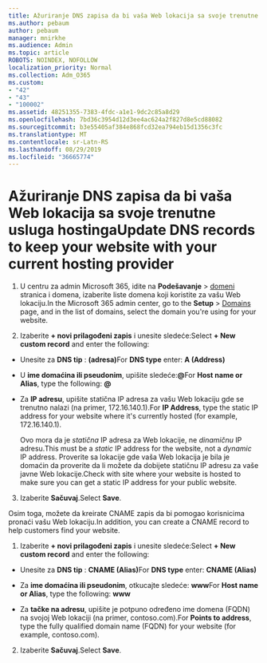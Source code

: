 ```yaml
---
title: Ažuriranje DNS zapisa da bi vaša Web lokacija sa svoje trenutne usluga hostinga
ms.author: pebaum
author: pebaum
manager: mnirkhe
ms.audience: Admin
ms.topic: article
ROBOTS: NOINDEX, NOFOLLOW
localization_priority: Normal
ms.collection: Adm_O365
ms.custom:
- "42"
- "43"
- "100002"
ms.assetid: 48251355-7383-4fdc-a1e1-9dc2c85a8d29
ms.openlocfilehash: 7bd36c3954d12d3ee4ac624a2f827d8e5cd88082
ms.sourcegitcommit: b3e55405af384e868fcd32ea794eb15d1356c3fc
ms.translationtype: MT
ms.contentlocale: sr-Latn-RS
ms.lasthandoff: 08/29/2019
ms.locfileid: "36665774"
---
```

# <a name="update-dns-records-to-keep-your-website-with-your-current-hosting-provider"></a><span data-ttu-id="aeecf-102">Ažuriranje DNS zapisa da bi vaša Web lokacija sa svoje trenutne usluga hostinga</span><span class="sxs-lookup"><span data-stu-id="aeecf-102">Update DNS records to keep your website with your current hosting provider</span></span>

1. <span data-ttu-id="aeecf-103">U centru za admin Microsoft 365, idite na **Podešavanje** > [domeni](https://portal.office.com/adminportal/home#/Domains) stranica i domena, izaberite liste domena koji koristite za vašu Web lokaciju.</span><span class="sxs-lookup"><span data-stu-id="aeecf-103">In the Microsoft 365 admin center, go to the **Setup** > [Domains](https://portal.office.com/adminportal/home#/Domains) page, and in the list of domains, select the domain you're using for your website.</span></span>

2. <span data-ttu-id="aeecf-104">Izaberite **+ novi prilagođeni zapis** i unesite sledeće:</span><span class="sxs-lookup"><span data-stu-id="aeecf-104">Select **+ New custom record** and enter the following:</span></span>

  - <span data-ttu-id="aeecf-105">Unesite za **DNS tip** : **(adresa)**</span><span class="sxs-lookup"><span data-stu-id="aeecf-105">For **DNS type** enter: **A (Address)**</span></span>

  - <span data-ttu-id="aeecf-106">U **ime domaćina ili pseudonim**, upišite sledeće:**@**</span><span class="sxs-lookup"><span data-stu-id="aeecf-106">For **Host name or Alias**, type the following: **@**</span></span>

  - <span data-ttu-id="aeecf-107">Za **IP adresu**, upišite statična IP adresa za vašu Web lokaciju gde se trenutno nalazi (na primer, 172.16.140.1).</span><span class="sxs-lookup"><span data-stu-id="aeecf-107">For **IP Address**, type the static IP address for your website where it's currently hosted (for example, 172.16.140.1).</span></span>

    <span data-ttu-id="aeecf-108">Ovo mora da je *statična* IP adresa za Web lokacije, ne *dinamičnu* IP adresu.</span><span class="sxs-lookup"><span data-stu-id="aeecf-108">This must be a  *static*  IP address for the website, not a  *dynamic*  IP address.</span></span> <span data-ttu-id="aeecf-109">Proverite sa lokacije gde vaša Web lokacija je bila je domaćin da proverite da li možete da dobijete statičnu IP adresu za vaše javne Web lokacije.</span><span class="sxs-lookup"><span data-stu-id="aeecf-109">Check with site where your website is hosted to make sure you can get a static IP address for your public website.</span></span>

3. <span data-ttu-id="aeecf-110">Izaberite **Sačuvaj**.</span><span class="sxs-lookup"><span data-stu-id="aeecf-110">Select **Save**.</span></span>

<span data-ttu-id="aeecf-111">Osim toga, možete da kreirate CNAME zapis da bi pomogao korisnicima pronaći vašu Web lokaciju.</span><span class="sxs-lookup"><span data-stu-id="aeecf-111">In addition, you can create a CNAME record to help customers find your website.</span></span>
  
1. <span data-ttu-id="aeecf-112">Izaberite **+ novi prilagođeni zapis** i unesite sledeće:</span><span class="sxs-lookup"><span data-stu-id="aeecf-112">Select **+ New custom record** and enter the following:</span></span>

  - <span data-ttu-id="aeecf-113">Unesite za **DNS tip** : **CNAME (Alias)**</span><span class="sxs-lookup"><span data-stu-id="aeecf-113">For **DNS type** enter: **CNAME (Alias)**</span></span>

  - <span data-ttu-id="aeecf-114">Za **ime domaćina ili pseudonim**, otkucajte sledeće: **www**</span><span class="sxs-lookup"><span data-stu-id="aeecf-114">For **Host name or Alias**, type the following: **www**</span></span>

  - <span data-ttu-id="aeecf-115">Za **tačke na adresu**, upišite je potpuno određeno ime domena (FQDN) na svojoj Web lokaciji (na primer, contoso.com).</span><span class="sxs-lookup"><span data-stu-id="aeecf-115">For **Points to address**, type the fully qualified domain name (FQDN) for your website (for example, contoso.com).</span></span>

2. <span data-ttu-id="aeecf-116">Izaberite **Sačuvaj**.</span><span class="sxs-lookup"><span data-stu-id="aeecf-116">Select **Save**.</span></span>
